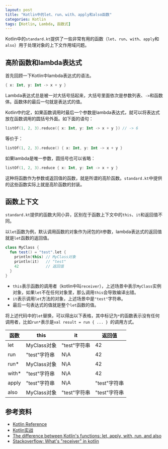 ```yaml
---
layout: post
title: "Kotlin中的let、run、with、apply和also函数"
categories: Kotlin
tags: [Kotlin, Lambda, 函数式]
---
```


Kotlin中的`standard.kt`提供了一些非常有用的函数（`let`、`run`、`with`、`apply`和`also`）用于处理对象的上下文作用域问题。

## 高阶函数和lambda表达式

首先回顾一下Kotlin中lambda表达式的语法。

```kotlin
{ x: Int, y: Int -> x + y }
```

Lambda表达式总是被一对大括号括起来，大括号里面依次是参数列表、`->`和函数体。函数体的最后一句就是表达式的值。

Kotlin中约定，如果函数调用时最后一个参数是lambda表达式，就可以将表达式放在函数调用的圆括号外面。如下面的语句：

```kotlin
listOf(1, 2, 3).reduce({ x: Int, y: Int -> x + y }) // -> 6
```

等价于：

```kotlin
listOf(1, 2, 3).reduce() { x: Int, y: Int -> x + y }
```

如果lambda是唯一参数，圆括号也可以省略：

```kotlin
listOf(1, 2, 3).reduce { x: Int, y: Int -> x + y }
```

这种将函数作为参数或返回值的函数，就是所谓的高阶函数。`standard.kt`中提供的这些函数实际上就是高阶函数的封装。

## 函数上下文

`standard.kt`提供的函数大同小异，区别在于函数上下文中的`this`、`it`和返回值不同。

以`let`函数为例，默认调用函数的对象作为闭包的it参数，lambda表达式的返回值就是`let`函数的返回值。

```kotlin
class MyClass {
  fun test() = "test".let {
    println(this) // MyClass对象
    println(it)   // "test"
    42            // 返回值
  }
}
```

* `this`表示函数的调用者（kotlin中叫`receiver`），上述场景中表示`MyClass`实例对象，如果`let`不在任何对象里，那么调用`this`会导致编译出错。
* `it`表示调用`let`方法的对象，上述场景中是`"test"`字符串。
* 最后一句表达式的值就是整个`let`函数的值。

将上述代码中的`let`替换，可以得出以下表格，其中标记为`*`的函数表示没有任何调用者，比如`run*`表示是`val result = run { ... } `的调用方式。

| 函数    | this      | it        | 返回值       |
| ----- | --------- | --------- | --------- |
| let   | MyClass对象 | "test"字符串 | 42        |
| run   | "test"字符串 | N\A       | 42        |
| run*  | MyClass对象 | N\A       | 42        |
| with* | "test"字符串 | N\A       | 42        |
| apply | "test"字符串 | N\A       | "test"字符串 |
| also  | MyClass对象 | "test"字符串 | "test"字符串 |

## 参考资料

- [Kotlin Reference](https://kotlinlang.org/docs/reference/operator-overloading.html)
- [Kotlin实战](https://book.douban.com/subject/27093660/)
- [The difference between Kotlin's functions: let, apply,  with, run, and also](https://medium.com/@tpolansk/the-difference-between-kotlins-functions-let-apply-with-run-and-else-ca51a4c696b8)
- [Stackoverflow: What's "receiver" in kotlin](https://stackoverflow.com/questions/45875491/what-is-a-receiver-in-kotlin)